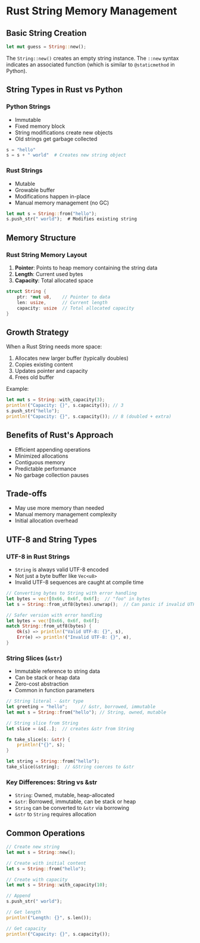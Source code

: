 # Rust String Memory Management

## Basic String Creation
```rust
let mut guess = String::new();
```

The `String::new()` creates an empty string instance.
The `::new` syntax indicates an associated function (which is similar to `@staticmethod` in Python).

## String Types in Rust vs Python

### Python Strings
- Immutable
- Fixed memory block
- String modifications create new objects
- Old strings get garbage collected

```python
s = "hello"
s = s + " world"  # Creates new string object
```

### Rust Strings
- Mutable
- Growable buffer
- Modifications happen in-place
- Manual memory management (no GC)

```rust
let mut s = String::from("hello");
s.push_str(" world");  # Modifies existing string
```

## Memory Structure

### Rust String Memory Layout
1. **Pointer**: Points to heap memory containing the string data
2. **Length**: Current used bytes
3. **Capacity**: Total allocated space

```rust
struct String {
    ptr: *mut u8,    // Pointer to data
    len: usize,      // Current length
    capacity: usize  // Total allocated capacity
}
```

## Growth Strategy

When a Rust String needs more space:
1. Allocates new larger buffer (typically doubles)
2. Copies existing content
3. Updates pointer and capacity
4. Frees old buffer

Example:
```rust
let mut s = String::with_capacity(3);
println!("Capacity: {}", s.capacity()); // 3
s.push_str("hello");
println!("Capacity: {}", s.capacity()); // 8 (doubled + extra)
```

## Benefits of Rust's Approach
- Efficient appending operations
- Minimized allocations
- Contiguous memory
- Predictable performance
- No garbage collection pauses

## Trade-offs
- May use more memory than needed
- Manual memory management complexity
- Initial allocation overhead

## UTF-8 and String Types

### UTF-8 in Rust Strings
- `String` is always valid UTF-8 encoded
- Not just a byte buffer like `Vec<u8>`
- Invalid UTF-8 sequences are caught at compile time

```rust
// Converting bytes to String with error handling
let bytes = vec![0x66, 0x6f, 0x6f];  // "foo" in bytes
let s = String::from_utf8(bytes).unwrap();  // Can panic if invalid UTF-8

// Safer version with error handling
let bytes = vec![0x66, 0x6f, 0x6f];
match String::from_utf8(bytes) {
    Ok(s) => println!("Valid UTF-8: {}", s),
    Err(e) => println!("Invalid UTF-8: {}", e),
}
```

### String Slices (`&str`)
- Immutable reference to string data
- Can be stack or heap data
- Zero-cost abstraction
- Common in function parameters

```rust
// String literal - &str type
let greeting = "hello";     // &str, borrowed, immutable
let mut s = String::from("hello"); // String, owned, mutable

// String slice from String
let slice = &s[..];  // creates &str from String
```

```rust
fn take_slice(s: &str) {
    println!("{}", s);
}

let string = String::from("hello");
take_slice(&string);  // &String coerces to &str
```

### Key Differences: String vs &str
- `String`: Owned, mutable, heap-allocated
- `&str`: Borrowed, immutable, can be stack or heap
- `String` can be converted to `&str` via borrowing
- `&str` to `String` requires allocation

## Common Operations
```rust
// Create new string
let mut s = String::new();

// Create with initial content
let s = String::from("hello");

// Create with capacity
let mut s = String::with_capacity(10);

// Append
s.push_str(" world");

// Get length
println!("Length: {}", s.len());

// Get capacity
println!("Capacity: {}", s.capacity());
```